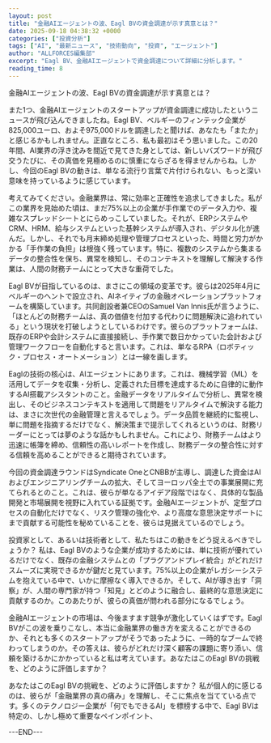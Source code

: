 ```yaml
---
layout: post
title: "金融AIエージェントの波、Eagl BVの資金調達が示す真意とは？"
date: 2025-09-18 04:38:32 +0000
categories: ["投資分析"]
tags: ["AI", "最新ニュース", "技術動向", "投資", "エージェント"]
author: "ALLFORCES編集部"
excerpt: "Eagl BV、金融AIエージェントで資金調達について詳細に分析します。"
reading_time: 8
---
```


金融AIエージェントの波、Eagl BVの資金調達が示す真意とは？

また1つ、金融AIエージェントのスタートアップが資金調達に成功したというニュースが飛び込んできましたね。Eagl BV、ベルギーのフィンテック企業が825,000ユーロ、およそ975,000ドルを調達したと聞けば、あなたも「またか」と感じるかもしれません。正直なところ、私も最初はそう思いました。この20年間、AI業界の浮き沈みを間近で見てきた身としては、新しいバズワードが飛び交うたびに、その真価を見極めるのに慎重にならざるを得ませんからね。しかし、今回のEagl BVの動きは、単なる流行り言葉で片付けられない、もっと深い意味を持っているように感じています。

考えてみてください。金融業界は、常に効率と正確性を追求してきました。私がこの業界を見始めた頃は、まだ75%以上の企業が手作業でのデータ入力や、複雑なスプレッドシートとにらめっこしていました。それが、ERPシステムやCRM、HRM、給与システムといった基幹システムが導入され、デジタル化が進んだ。しかし、それでも月末締め処理や管理プロセスといった、時間と労力がかかる「手作業の負担」は根強く残っています。特に、複数のシステムから集まるデータの整合性を保ち、異常を検知し、そのコンテキストを理解して解決する作業は、人間の財務チームにとって大きな重荷でした。

Eagl BVが目指しているのは、まさにこの領域の変革です。彼らは2025年4月にベルギーのヘントで設立され、AIネイティブの金融オペレーションプラットフォームを構築しています。共同創設者兼CEOのSamuel Van Innis氏が言うように、「ほとんどの財務チームは、真の価値を付加する代わりに問題解決に追われている」という現状を打破しようとしているわけです。彼らのプラットフォームは、既存のERPや会計システムに直接接続し、手作業で数日かかっていた会計および管理ワークフローを自動化すると言います。これは、単なるRPA（ロボティック・プロセス・オートメーション）とは一線を画します。

Eaglの技術の核心は、AIエージェントにあります。これは、機械学習（ML）を活用してデータを収集・分析し、定義された目標を達成するために自律的に動作するAI搭載アシスタントのこと。金融データをリアルタイムで分析し、異常を検出し、そのビジネスコンテキストを適用して問題をリアルタイムで解決する能力は、まさに次世代の金融管理と言えるでしょう。データ品質を継続的に監視し、単に問題を指摘するだけでなく、解決策まで提示してくれるというのは、財務リーダーにとっては夢のような話かもしれません。これにより、財務チームはより迅速に帳簿を締め、信頼性の高いレポートを作成し、財務データの整合性に対する信頼を高めることができると期待されています。

今回の資金調達ラウンドはSyndicate OneとCNBBが主導し、調達した資金はAIおよびエンジニアリングチームの拡大、そしてヨーロッパ全土での事業展開に充てられるとのこと。これは、彼らが単なるアイデア段階ではなく、具体的な製品開発と市場展開を視野に入れている証拠です。金融AIエージェントが、定型プロセスの自動化だけでなく、リスク管理の強化や、より高度な意思決定サポートにまで貢献する可能性を秘めていることを、彼らは見据えているのでしょう。

投資家として、あるいは技術者として、私たちはこの動きをどう捉えるべきでしょうか？ 私は、Eagl BVのような企業が成功するためには、単に技術が優れているだけでなく、既存の金融システムとの「プラグアンドプレイ統合」がどれだけスムーズに実現できるかが鍵だと見ています。75%以上の企業がレガシーシステムを抱えている中で、いかに摩擦なく導入できるか。そして、AIが導き出す「洞察」が、人間の専門家が持つ「知見」とどのように融合し、最終的な意思決定に貢献するのか。このあたりが、彼らの真価が問われる部分になるでしょう。

金融AIエージェントの市場は、今後ますます競争が激化していくはずです。Eagl BVがこの波を乗りこなし、本当に金融業界の働き方を変えることができるのか、それとも多くのスタートアップがそうであったように、一時的なブームで終わってしまうのか。その答えは、彼らがどれだけ深く顧客の課題に寄り添い、信頼を築けるかにかかっていると私は考えています。あなたはこのEagl BVの挑戦を、どのように評価しますか？

あなたはこのEagl BVの挑戦を、どのように評価しますか？ 私が個人的に感じるのは、彼らが「金融業界の真の痛み」を理解し、そこに焦点を当てている点です。多くのテクノロジー企業が「何でもできるAI」を標榜する中で、Eagl BVは特定の、しかし極めて重要なペインポイント、

---END---